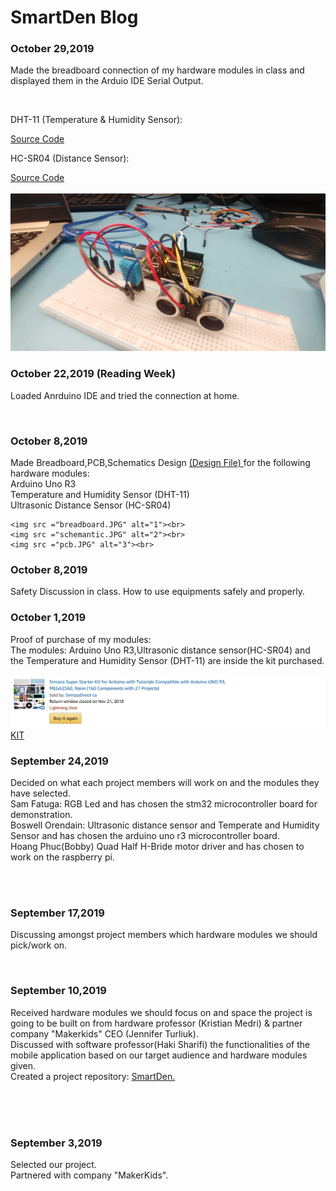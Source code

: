 <html>
<h1> SmartDen Blog </h1>

<h3>October 29,2019</h3>
<p>Made the breadboard connection of my hardware modules in class and displayed them in the Arduio IDE Serial Output.</p><br>
<p>DHT-11 (Temperature & Humidity Sensor): </p> <a href="https://github.com/boskyle/SmartDen/blob/master/docs/ceng317_week8/dht_11_sketch.ino">Source Code</a><br>
<p>HC-SR04 (Distance Sensor): </p> <a href="https://github.com/boskyle/SmartDen/blob/master/docs/ceng317_week8/hc-sr04_sketch.ino">Source Code</a><br><br>
<img src ="ceng317_week8/breadboard_connection.jpg" alt="image of breadboard connection made in lab week 8"><br>





<h3>October 22,2019 (Reading Week)</h3>
<p>Loaded Anrduino IDE and tried the connection at home.</p><br>





<h3 font color ="green">October 8,2019</h3>
<p>Made Breadboard,PCB,Schematics Design <a href="https://github.com/boskyle/SmartDen/blob/master/documentation/CENG317_PCB_DESIGN.fzz">(Design File) </a>for the following hardware modules:<br>
	Arduino Uno R3<br>
	Temperature and Humidity Sensor (DHT-11)<br>
	Ultrasonic Distance Sensor (HC-SR04)<br>
	
	<img src ="breadboard.JPG" alt="1"><br>
	<img src ="schemantic.JPG" alt="2"><br>
	<img src ="pcb.JPG" alt="3"><br>
</p>


<h3 font color ="green">October 8,2019</h3>
<p>Safety Discussion in class. How to use equipments safely and properly.</p>




<h3 font color ="green">October 1,2019</h3>
<p>Proof of purchase of my modules:<br>The modules: Arduino Uno R3,Ultrasonic distance sensor(HC-SR04) and the Temperature and Humidity Sensor (DHT-11) are inside the kit purchased.<br></p>
<img src ="proof_of_purchase.JPG" alt="mymodules_ordered"><br>
<a href ="https://www.amazon.ca/gp/product/B06XXYVWVJ/ref=ppx_yo_dt_b_asin_image_o02_s00?ie=UTF8&psc=1">KIT</a>





<h3 font color ="green">September 24,2019</h3>
<p>Decided on what each project members will work on and the modules they have selected.
<br>Sam Fatuga: RGB Led and has chosen the stm32 microcontroller board for demonstration.
<br>Boswell Orendain: Ultrasonic distance sensor and Temperate and Humidity Sensor and has chosen the arduino uno r3 microcontroller board.
<br>Hoang Phuc(Bobby) Quad Half H-Bride motor driver and has chosen to work on the raspberry pi.
</p><br><br>


<h3 font color="green">September 17,2019</h3>
<p>Discussing amongst project members which hardware modules we should pick/work on.</p><br>




<h3 font color="green">September 10,2019</h3>
<p>Received hardware modules we should focus on and space the project is going to be built on from hardware professor (Kristian Medri) & partner company "Makerkids" CEO (Jennifer Turliuk).<br>Discussed with software professor(Haki Sharifi) the functionalities of the mobile application based on our target audience and hardware modules given.<br>Created a project repository: <a href="https://github.com/boskyle/SmartDen">SmartDen.</a></p><br><br>
<br>

<h3 font color="green">September 3,2019</h3>
<p>Selected our project.<br>Partnered with company "MakerKids".</p><br>

</html>
